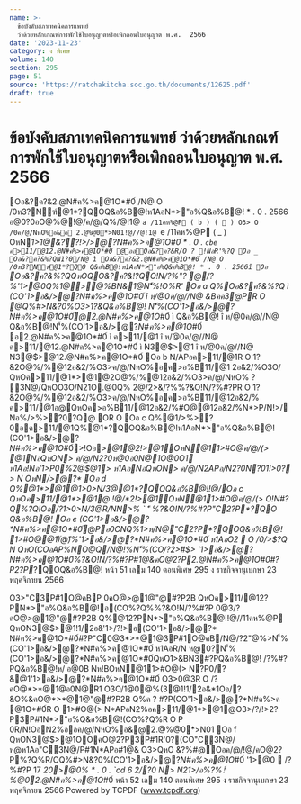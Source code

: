 ```yaml
---
name: >-
  ข้อบังคับสภาเทคนิคการแพทย์
  ว่าด้วยหลักเกณฑ์การพักใช้ใบอนุญาตหรือเพิกถอนใบอนุญาต พ.ศ.  2566
date: '2023-11-23'
category: ง พิเศษ
volume: 140
section: 295
page: 51
source: 'https://ratchakitcha.soc.go.th/documents/12625.pdf'
draft: true
---
```


# ข้อบังคับสภาเทคนิคการแพทย์ ว่าด้วยหลักเกณฑ์การพักใช้ใบอนุญาตหรือเพิกถอนใบอนุญาต พ.ศ.  2566

Oอ&?ค?&2.@N#ค%>ค@1O*#0์ /N@ O /0ห3?Nฑ์@1*?QOQ&อ%B@!ห1AอN*>"อ%Q&อ%B@! * . 0 . 2566 อ@0?0อO@%@!@/ค/@/Q%/@!1@ `a /11คห%@P ( b ) (  ) O3> O /0ค/@/NหO%อ&อ 2.@%@0*>N01!@//@!1@ `e /11คห%@P ( _ ) OหN*1>1@&??!>/>@?*N#ค%>ค@1O*#0์ * . 0 . `cbe ค>11/@12.@N#ค%>ค@1O*#0์ @ออOอ&?ค?&R/O ? !NอR'%?Q Oอ _ Oอ&?ค?&%?QN1?0/N@ ì Oอ&?ค?&2.@N#ค%>ค@1O*#0์ /N@ O /0ห3?Nฑ์@1*?QO Q&อ%B@!ห1AอN*>"อ%Q&อ%B@! * . 0 . 2566î Oอ ` Oอ&?ค?&%?QQหOQO&?ค?&!?QO!N/?%"? @/?%'1>@0Q%1@>@%BN&1@N'็%!O%R' Oอ a Q%Oอ&?ค?&%?Q ì (CO'1>อ&/>@?*N#ค%>ค@1O*#0์ î ห/@0ค/@//N@ &Bคค3@PR O @Q%#>N&?0%O3>1?&Q&อ%B@! N'็%(CO'1>อ&/>@?*N#ค%>ค@1O*#0์@2.@N#ค%>ค@1O*#0์ ì Q&อ%B@! î ห/@0ค/@//N@ Q&อ%B@!N'็%(CO'1>อ&/>@?*N#ค%>ค@1O*#0์ อ2.@N#ค%>ค@1O*#0์ ì ค>11/@1 î ห/@0ค/@//N@ ค>11/@12.@N#ค%>ค@1O*#0์ ì N3@$>@1 î ห/@0ค/@//N@ N3@$>@12.@N#ค%>ค@1O*#0์ Oอ b N/APอค>11/@1R O 1?&2O@%/%@12อ&2/%O3>ค/@/NหO%อค>อ%B11/@1 2อ&2/%O3O/ QหOค>11/@1*>@1@2O@%/%@12อ&2/%O3>ค/@/NหO% ? 3N@/QหOO3O/N21O.@0Q% 2@/2>&/?%%?&O!N/?%#?PR O 1?&2O@%/%@12อ&2/%O3>ค/@/NหO%อค>อ%B11/@12อ&2/% ค>11/@1อ@QหOค>อ%B11/@12อ&2/%#O@@12อ&2/%N*>P/N!>/Nอ%/>%>?0?Q@ OR O Oอ c Q%@1/>%>?0อค>11/@1Q%@1*?QOQ&อ%B@!ห1AอN*>"อ%Q&อ%B@! (CO'1>อ&/>@?*N#ค%>ค@1O*#0์>!Oอ*>@1@*2!>@1์OหN@11>#O@ค/@/(> @1NอQหON> ค/@/N2?0ห@0อ0N@1O@0O1 ห1Aอ!Nอ'1>P0%์2@$@1> ห1AอNอQหON> ค/@/N2APอ/N2?0N?01!>0? > N OหN/>@?* Oอ d Q%@1*>@1@1>0>N/3@@1*?QOQ&อ%B@!!@/Oอ c QหOค>11/@1*>@1@ !@/*2!>@1์OหN@11>#O@ค/@/(> O!N#?Q%?Q!Oอ/?1>0>N/3@R/NN>% ` 'ี %?&O!N/?%#?P"C2?P*?QO Q&อ%B@! Oอ e (CO'1>อ&/>@?*N#ค%>ค@1O*#0์@Pอ0CNQ%1>ห/N@"C2?P*?QOQ&อ%B@! 1>#O@@1)่@)ื%'1>อ&/>@?*N#ค%>ค@1O*#0์ ห1AอO2  O /0/>$?Q N QหO(COอAP%NO@Q/N@!%N'็%(CO/?2>#$> '1>อ&/>@?*N#ค%>ค@1O*#0์%?&O!N/?%#?P#1@&คO@2?P2.@N#ค%>ค@1O*#0์#?P2?P*?QOQ&อ%B@! หน้า 51 เลม 140 ตอนพิเศษ 295 ง ราชกิจจานุเบกษา 23 พฤศจิกายน 2566

O3>"C3P#1O@คBP 0คO@*>*@1@"@#?P2B QหOค>11/@12?PN*>"อ%Q&อ%B@!อ(CO%?Q%%?&O!N/?%#?P 0@3/?คO@*>*@1@"@#?P2B Q%@12?PN*>"อ%Q&อ%B@!!@//11คห%@P QหON3@$>@1!1/2อ&'1>/?!>อ(CO'1>อ&/>@?* N#ค%>ค@1O*#0์#?P"C0@3*>*@1@3P#1O@คB/N@/?2"@%>N'็%(CO'1>อ&/>@?*N#ค%>ค@1O*#0์ ห1AอR/N ห@0?N'็%(CO'1>อ&/>@?*N#ค%>ค@1O*#0์QหO1>&BN3#?PQ&อ%B@! /?%#?PQ&อ%B@!ห/ อ@0B Nห!BOหN@11>#O@(> N?P0/?&@1'1>อ&/>@?*N#ค%>ค@1O*#0์ O3>0@3R O /?คO@*>*@1@อ0N@R1 O3O/1@0@%(3@1!1/2อ&*1Oอ/?&O%&คO@*>*@1@"@#?P2B Q%ค ? #?P(CO'1>อ&/>@?*N#ค%>ค @1O*#0์R O 1>#O@(> N*APอN2%อค>11/@1*>@1@O3>/?/!>2?P3P#1N*>"อ%Q&อ%B@!(CO%?Q%R O P 0R/N!OอN2%ออค/@/NหO%อ&@2.@%@0*>N01 Oอ f QหON3@$>@1OOคO@2?P3P#1R'0?(CO"C3N@/ห@ห1Aอ"C3N@/P#1N*APอ#1@& O3>QหO &?%#@Oอค/@/!@/คO@2?P%?Q%R/OQ%#>N&?0%(CO'1>อ&/>@?*N#ค%>ค@1O*#0์ '1>@0  /?%#?P 17 *20>@0% * . 0 . `cd 6 2/?0 N> N21>/อ%?%!์ %@02.@N#ค%>ค@1O*#0์ หน้า 52 เลม 140 ตอนพิเศษ 295 ง ราชกิจจานุเบกษา 23 พฤศจิกายน 2566 Powered by TCPDF (www.tcpdf.org)
